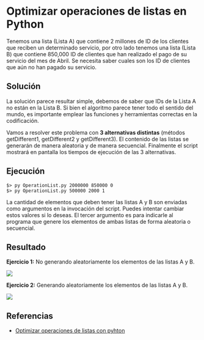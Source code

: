 # Optimizar operaciones de listas en Python

Tenemos una lista (Lista A) que contiene 2 millones de ID de los clientes que reciben un determinado servicio, por otro lado tenemos una lista (Lista B) que contiene 850,000 ID de clientes que han realizado el pago de su servicio del mes de Abril. Se necesita saber cuales son los ID de clientes que aún no han pagado su servicio.

## Solución

La solución parece resultar simple, debemos de saber que IDs de la Lista A no están en la Lista B. Si bien el algoritmo parece tener todo el sentido del mundo, es importante emplear las funciones y herramientas correctas en la codificación.

Vamos a resolver este problema con **3 alternativas distintas** (métodos getDifferent1, getDifferent2 y getDifferent3). El contenido de las listas se generarán de manera aleatoria y de manera secuencial. Finalmente el script mostrará en pantalla los tiempos de ejecución de las 3 alternativas.

## Ejecución

    $> py OperationList.py 2000000 850000 0 
    $> py OperationList.py 500000 2000 1

La cantidad de elementos que deben tener las listas A y B son enviadas como argumentos en la invocación del script. Puedes intentar cambiar estos valores si lo deseas. El tercer argumento es para indicarle al programa que genere los elementos de ambas listas de forma aleatoria o secuencial.

## Resultado

**Ejercicio 1:** No generando aleatoriamente los elementos de las listas A y B.

![](http://www.solocodigoweb.com/wp-content/uploads/2017/05/tiempo-ejecucion-no-aleatorio.jpg)

**Ejercicio 2:** Generando aleatoriamente los elementos de las listas A y B.

![](http://www.solocodigoweb.com/wp-content/uploads/2017/05/tiempo-ejecucion-aleatorio.jpg)

## Referencias

* [Optimizar operaciones de listas con pyhton](http://www.solocodigoweb.com/blog/2017/05/20/optimizar-operaciones-de-listas-en-python/)
